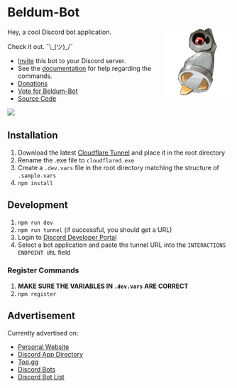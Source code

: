 # Beldum-Bot
<img src="https://raw.githubusercontent.com/Tony120914/Beldum-Bot/main/assets/shiny-beldum-oras-promo.png" width=30% align="right">

Hey, a cool Discord bot application.

Check it out. ¯\\\_(ツ)_/¯

- [Invite](https://discord.com/oauth2/authorize?client_id=454764425090433034) this bot to your Discord server.
- See the [documentation](https://tony120914.github.io/beldum-bot-site/#/docs) for help regarding the commands.
- [Donations](https://tony120914.github.io/beldum-bot-site/#/donate)
- [Vote for Beldum-Bot](https://tony120914.github.io/beldum-bot-site/#/vote)
- [Source Code](https://github.com/Tony120914/Beldum-Bot)

<img src="https://top.gg/api/widget/454764425090433034.svg">

## Installation
1. Download the latest [Cloudflare Tunnel](https://developers.cloudflare.com/cloudflare-one/connections/connect-networks/downloads/) and place it in the root directory
2. Rename the .exe file to `cloudflared.exe`
3. Create a `.dev.vars` file in the root directory matching the structure of `.sample.vars`
4. `npm install`

## Development
1. `npm run dev`
2. `npm run tunnel` (if successful, you should get a URL)
3. Login to [Discord Developer Portal](https://discord.com/developers/applications)
4. Select a bot application and paste the tunnel URL into the `INTERACTIONS ENDPOINT URL` field

### Register Commands
1. **MAKE SURE THE VARIABLES IN `.dev.vars` ARE CORRECT**
2. `npm register`

## Advertisement
Currently advertised on:
* [Personal Website](https://tony120914.github.io/beldum-bot-site/)
* [Discord App Directory](https://discord.com/discovery/applications/454764425090433034)
* [Top.gg](https://top.gg/bot/454764425090433034)
* [Discord Bots](https://discord.bots.gg/bots/454764425090433034)
* [Discord Bot List](https://discordbotlist.com/bots/beldum-bot)
